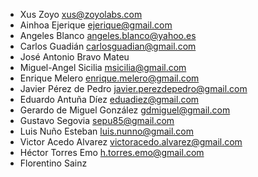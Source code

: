 * Xus Zoyo xus@zoyolabs.com
* Ainhoa Ejerique ejerique@gmail.com
* Angeles Blanco angeles.blanco@yahoo.es
* Carlos Guadián carlosguadian@gmail.com
* José Antonio Bravo Mateu
* Miguel-Angel Sicilia msicilia@gmail.com
* Enrique Melero enrique.melero@gmail.com
* Javier Pérez de Pedro javier.perezdepedro@gmail.com
* Eduardo Antuña Díez eduadiez@gmail.com
* Gerardo de Miguel González gdmiguel@gmail.com
* Gustavo Segovia sepu85@gmail.com
* Luis Nuño Esteban luis.nunno@gmail.com
* Victor Acedo Alvarez victoracedo.alvarez@gmail.com
* Héctor Torres Emo h.torres.emo@gmail.com
* Florentino Sainz

